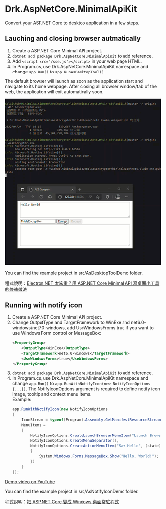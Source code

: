 # Drk.AspNetCore.MinimalApiKit

Convert your ASP.NET Core to desktop application in a few steps. 

## Lauching and closing browser autmatically

1. Create a ASP.NET Core Minimal API project.
2. `dotnet add package Drk.AspNetCore.MinimalApiKit` to add reference.
3. Add `<script src="/sse.js"></script>` in your web page HTML.
4. In Program.cs, use Drk.AspNetCore.MinimalApiKit namespace and change `app.Run()` to `app.RunAsDesktopTool()`.

The default browser will launch as soon as the application start and navigate to its home webpage.  After closing all browser window/tab of the web, the application will exit automatically soon.

![](AsDesktopToolDemo.gif)

You can find the example project in src/AsDesktopToolDemo folder.

程式說明：[Electron.NET 太笨重？用 ASP.NET Core Minimal API 寫桌面小工具的快速做法](https://blog.darkthread.net/blog/electron-net-alternative/)

## Running with notify icon

1. Create a ASP.NET Core Minimal API project.
2. Change OutputType and TargetFramework to WinExe and net6.0-windows/net7.0-windows, add UseWindowsFroms true if you want to use Windows Form control or MessageBox:  
    ```xml
    <PropertyGroup>
        <OutputType>WinExe</OutputType>
        <TargetFramework>net6.0-windows</TargetFramework>
        <UseWindowsForms>true</UseWindowsForms>
    </PropertyGroup>
    ```
3. `dotnet add package Drk.AspNetCore.MinimalApiKit` to add reference.
4. In Program.cs, use Drk.AspNetCore.MinimalApiKit namespace and change `app.Run()` to `app.RunWithNotifyIcon(new NotifyIconOptions {...})`.    The NotifyIconOptions argument is required to define notify icon image, tooltip and context menu items.  
   Example:  
    ```cs
    app.RunWithNotifyIcon(new NotifyIconOptions
    {
        IconStream = typeof(Program).Assembly.GetManifestResourceStream($"AsNotifyIconDemo.App.ico"),
        MenuItems =
        {
            NotifyIconOptions.CreateLaunchBrowserMenuItem("Launch Browser", (webBaseUrl) => webBaseUrl),
            NotifyIconOptions.CreateMenuSeparator(),
            NotifyIconOptions.CreateActionMenuItem("Say Hello", (state) =>
            {
                System.Windows.Forms.MessageBox.Show("Hello, World!");
            })
        }
    });
    ```

[Demo video on YouTube](https://www.youtube.com/watch?v=qfKrwCcLGAs)

You can find the example project in src/AsNotifyIconDemo folder.

程式說明：[把 ASP.NET Core 變成 Windows 桌面常駐程式](https://blog.darkthread.net/blog/min-api-run-with-tray-icon/)
